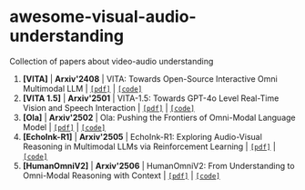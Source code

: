 # awesome-visual-audio-understanding
Collection of papers about video-audio understanding

1. <span id = "1001">**[VITA]**</span> | **Arxiv'2408** | VITA: Towards Open-Source Interactive Omni Multimodal LLM | [`[pdf]`](https://arxiv.org/pdf/2408.05211) | [`[code]`](https://vita-home.github.io)
2. <span id = "1002">**[VITA 1.5]**</span> | **Arxiv'2501** | VITA-1.5: Towards GPT-4o Level Real-Time Vision and Speech Interaction | [`[pdf]`](https://arxiv.org/pdf/2501.01957) | [`[code]`](https://vita-home.github.io)
3. <span id = "1003">**[Ola]**</span> | **Arxiv'2502** | Ola: Pushing the Frontiers of Omni-Modal Language Model | [`[pdf]`](https://arxiv.org/pdf/2502.04328) | [`[code]`](https://ola-omni.github.io)
4. <span id = "1005">**[EchoInk-R1]**</span> | **Arxiv'2505** | EchoInk-R1: Exploring Audio-Visual Reasoning in Multimodal LLMs via Reinforcement Learning | [`[pdf]`](https://arxiv.org/pdf/2505.04623) | [`[code]`](https://github.com/HarryHsing/EchoInk)
5. <span id = "1004">**[HumanOmniV2]**</span> | **Arxiv'2506** | HumanOmniV2: From Understanding to Omni-Modal Reasoning with Context | [`[pdf]`](https://arxiv.org/pdf/2506.21277) | [`[code]`](https://github.com/HumanMLLM/HumanOmniV2)
